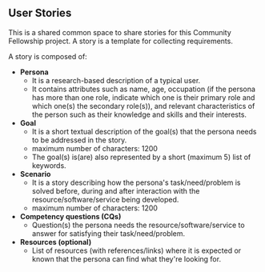 ## User Stories

This is a shared common space to share stories for this Community Fellowship project. A story is a template for collecting requirements.

A story is composed of:

-   **Persona**
    -   It is a research-based description of a typical user.
    -   It contains attributes such as name, age, occupation (if the persona has more than one role, indicate which one is their primary role and which one(s) the secondary role(s)), and relevant characteristics of the person such as their knowledge and skills and their interests.
-   **Goal**
    -   It is a short textual description of the goal(s) that the persona needs to be addressed in the story.
    -   maximum number of characters: 1200
    -   The goal(s) is(are) also represented by a short (maximum 5) list of keywords.
-   **Scenario**
    -   It is a story describing how the persona's task/need/problem is solved before, during and after interaction with the resource/software/service being developed.
    -   maximum number of characters: 1200
-   **Competency questions (CQs)**
    -   Question(s) the persona needs the resource/software/service to answer for satisfying their task/need/problem.
-   **Resources (optional)**
    -   List of resources (with references/links) where it is expected or known that the persona can find what they're looking for.
